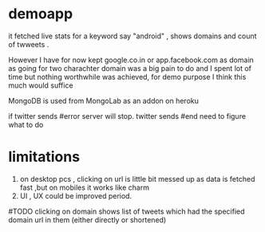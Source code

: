# demoapp

it fetched live stats for a keyword say "android" , shows domains and count of twweets .

However I have for now kept google.co.in or app.facebook.com as domain as going for two charachter domain was a big pain to do  and I spent lot of time but nothing worthwhile was achieved, for demo purpose I think this much would suffice


MongoDB is used from MongoLab as an addon on heroku

if twitter sends #error
  server will stop.
  twitter sends #end
  need to figure what to do


# limitations
1. on desktop pcs , clicking on url is little bit messed up as data is fetched fast ,but on mobiles it works like charm
2. UI , UX  could be improved period. 


#TODO
clicking on  domain shows list of tweets which had the specified domain url in them (either directly or shortened)
